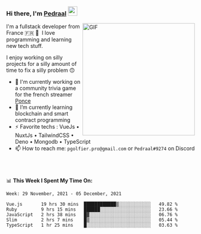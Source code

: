 ### Hi there, I'm <a href="https://pedraal.dev" target="_blank">Pedraal</a> <img src="https://media.giphy.com/media/hvRJCLFzcasrR4ia7z/giphy.gif" width="25px">
<img align="right" alt="GIF" src="https://pedraal.dev/avatar.png" width="300" height="300" />

I'm a fullstack developer from France 🇫🇷 🥖 &nbsp;I love programming and learning new
tech stuff.

I enjoy working on silly projects for a silly amount of time to fix a silly problem 🙃

- 🔭  I'm currently working on a community trivia game for the french streamer <a href="https://twitch.tv/ponce" target="_blank">Ponce</a>
- 🌱 I’m currently learning blockchain and smart contract programming
- ⚡ Favorite techs : VueJs &bull; NuxtJs &bull; TailwindCSS &bull; Deno &bull; Mongodb &bull; TypeScript
- 📫 How to reach me: `pgolfier.pro@gmail.com` or `Pedraal#9274` on Discord

<br>
<br>

📊 **This Week I Spent My Time On:**
<!--START_SECTION:waka-->
```text
Week: 29 November, 2021 - 05 December, 2021

Vue.js       19 hrs 30 mins  ████████████▒░░░░░░░░░░░░   49.82 % 
Ruby         9 hrs 15 mins   ██████░░░░░░░░░░░░░░░░░░░   23.66 % 
JavaScript   2 hrs 38 mins   █▓░░░░░░░░░░░░░░░░░░░░░░░   06.76 % 
Slim         2 hrs 7 mins    █▒░░░░░░░░░░░░░░░░░░░░░░░   05.44 % 
TypeScript   1 hr 25 mins    █░░░░░░░░░░░░░░░░░░░░░░░░   03.63 % 
```
<!--END_SECTION:waka-->
